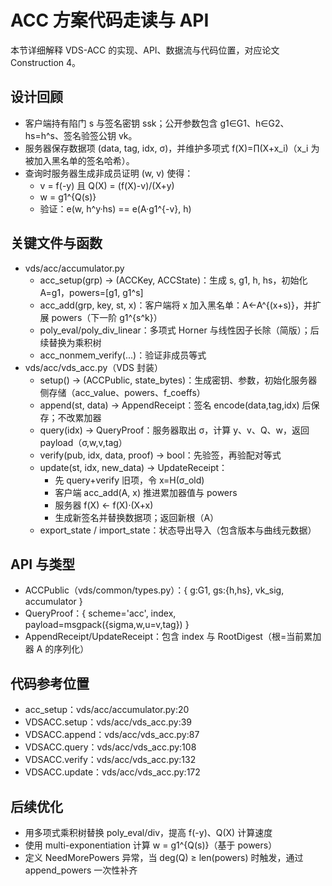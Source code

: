 # ACC 方案代码走读与 API

本节详细解释 VDS-ACC 的实现、API、数据流与代码位置，对应论文 Construction 4。

## 设计回顾

- 客户端持有陷门 s 与签名密钥 ssk；公开参数包含 g1∈G1、h∈G2、hs=h^s、签名验签公钥 vk。
- 服务器保存数据项 (data, tag, idx, σ)，并维护多项式 f(X)=∏(X+x_i)（x_i 为被加入黑名单的签名哈希）。
- 查询时服务器生成非成员证明 (w, v) 使得：
  - v = f(-y) 且 Q(X) = (f(X)-v)/(X+y)
  - w = g1^{Q(s)}
  - 验证：e(w, h^y·hs) == e(A·g1^{-v}, h)

## 关键文件与函数

- vds/acc/accumulator.py
  - acc_setup(grp) → (ACCKey, ACCState)：生成 s, g1, h, hs，初始化 A=g1，powers=[g1, g1^s]
  - acc_add(grp, key, st, x)：客户端将 x 加入黑名单：A←A^{(x+s)}，并扩展 powers（下一阶 g1^{s^k}）
  - poly_eval/poly_div_linear：多项式 Horner 与线性因子长除（简版）；后续替换为乘积树
  - acc_nonmem_verify(...)：验证非成员等式
- vds/acc/vds_acc.py（VDS 封装）
  - setup() → (ACCPublic, state_bytes)：生成密钥、参数，初始化服务器侧存储（acc_value、powers、f_coeffs）
  - append(st, data) → AppendReceipt：签名 encode(data,tag,idx) 后保存；不改累加器
  - query(idx) → QueryProof：服务器取出 σ，计算 y、v、Q、w，返回 payload（σ,w,v,tag）
  - verify(pub, idx, data, proof) → bool：先验签，再验配对等式
  - update(st, idx, new_data) → UpdateReceipt：
    - 先 query+verify 旧项，令 x=H(σ_old)
    - 客户端 acc_add(A, x) 推进累加器值与 powers
    - 服务器 f(X) ← f(X)·(X+x)
    - 生成新签名并替换数据项；返回新根（A）
  - export_state / import_state：状态导出导入（包含版本与曲线元数据）

## API 与类型

- ACCPublic（vds/common/types.py）：{ g:G1, gs:{h,hs}, vk_sig, accumulator }
- QueryProof：{ scheme='acc', index, payload=msgpack({sigma,w,u=v,tag}) }
- AppendReceipt/UpdateReceipt：包含 index 与 RootDigest（根=当前累加器 A 的序列化）

## 代码参考位置

- acc_setup：vds/acc/accumulator.py:20
- VDSACC.setup：vds/acc/vds_acc.py:39
- VDSACC.append：vds/acc/vds_acc.py:87
- VDSACC.query：vds/acc/vds_acc.py:108
- VDSACC.verify：vds/acc/vds_acc.py:132
- VDSACC.update：vds/acc/vds_acc.py:172

## 后续优化

- 用多项式乘积树替换 poly_eval/div，提高 f(-y)、Q(X) 计算速度
- 使用 multi-exponentiation 计算 w = g1^{Q(s)}（基于 powers）
- 定义 NeedMorePowers 异常，当 deg(Q) ≥ len(powers) 时触发，通过 append_powers 一次性补齐


